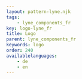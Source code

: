 ```yaml
---
layout: pattern-lyne.njk
tags: 
    - lyne_components_fr
key: logo-lyne_fr
title: Logo
parent: lyne_components_fr
keywords: logo
order: 240
availablelanguages: 
    - de
    - en
---
```

